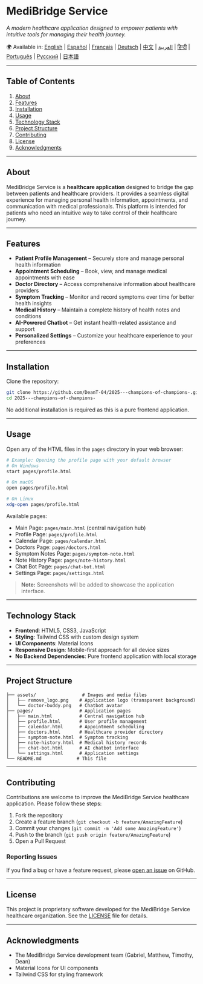 # MediBridge Service

*A modern healthcare application designed to empower patients with intuitive tools for managing their health journey.*

🌍 Available in:
[English](README.md) | [Español](README.es.md) | [Français](README.fr.md) | [Deutsch](README.de.md) | [中文](README.zh-CN.md) | [العربية](README.ar.md) | [हिन्दी](README.hi.md) | [Português](README.pt.md) | [Русский](README.ru.md) | [日本語](README.ja.md)

---

## Table of Contents

1. [About](#about)
2. [Features](#features)
3. [Installation](#installation)
4. [Usage](#usage)
5. [Technology Stack](#technology-stack)
6. [Project Structure](#project-structure)
7. [Contributing](#contributing)
8. [License](#license)
9. [Acknowledgments](#acknowledgments)

---

## About

MediBridge Service is a **healthcare application** designed to bridge the gap between patients and healthcare providers. It provides a seamless digital experience for managing personal health information, appointments, and communication with medical professionals. This platform is intended for patients who need an intuitive way to take control of their healthcare journey.

---

## Features

* **Patient Profile Management** – Securely store and manage personal health information
* **Appointment Scheduling** – Book, view, and manage medical appointments with ease
* **Doctor Directory** – Access comprehensive information about healthcare providers
* **Symptom Tracking** – Monitor and record symptoms over time for better health insights
* **Medical History** – Maintain a complete history of health notes and conditions
* **AI-Powered Chatbot** – Get instant health-related assistance and support
* **Personalized Settings** – Customize your healthcare experience to your preferences

---

## Installation

Clone the repository:

```bash
git clone https://github.com/DeanT-04/2025---champions-of-champions-.git
cd 2025---champions-of-champions-
```

No additional installation is required as this is a pure frontend application.

---

## Usage

Open any of the HTML files in the `pages` directory in your web browser:

```bash
# Example: Opening the profile page with your default browser
# On Windows
start pages/profile.html

# On macOS
open pages/profile.html

# On Linux
xdg-open pages/profile.html
```

Available pages:
- Main Page: `pages/main.html` (central navigation hub)
- Profile Page: `pages/profile.html`
- Calendar Page: `pages/calendar.html`
- Doctors Page: `pages/doctors.html`
- Symptom Notes Page: `pages/symptom-note.html`
- Note History Page: `pages/note-history.html`
- Chat Bot Page: `pages/chat-bot.html`
- Settings Page: `pages/settings.html`

> **Note:** Screenshots will be added to showcase the application interface.

---

## Technology Stack

- **Frontend**: HTML5, CSS3, JavaScript
- **Styling**: Tailwind CSS with custom design system
- **UI Components**: Material Icons
- **Responsive Design**: Mobile-first approach for all device sizes
- **No Backend Dependencies**: Pure frontend application with local storage

---

## Project Structure

```
├── assets/                 # Images and media files
│   ├── remove_logo.png    # Application logo (transparent background)
│   └── doctor-buddy.png   # Chatbot avatar
├── pages/                 # Application pages
│   ├── main.html          # Central navigation hub
│   ├── profile.html       # User profile management
│   ├── calendar.html      # Appointment scheduling
│   ├── doctors.html       # Healthcare provider directory
│   ├── symptom-note.html  # Symptom tracking
│   ├── note-history.html  # Medical history records
│   ├── chat-bot.html      # AI chatbot interface
│   └── settings.html      # Application settings
└── README.md             # This file
```

---

## Contributing

Contributions are welcome to improve the MediBridge Service healthcare application. Please follow these steps:

1. Fork the repository
2. Create a feature branch (`git checkout -b feature/AmazingFeature`)
3. Commit your changes (`git commit -m 'Add some AmazingFeature'`)
4. Push to the branch (`git push origin feature/AmazingFeature`)
5. Open a Pull Request

### Reporting Issues

If you find a bug or have a feature request, please [open an issue](https://github.com/DeanT-04/2025---champions-of-champions-/issues) on GitHub.

---

## License

This project is proprietary software developed for the MediBridge Service healthcare organization.
See the [LICENSE](LICENSE) file for details.

---

## Acknowledgments

* The MediBridge Service development team (Gabriel, Matthew, Timothy, Dean)
* Material Icons for UI components
* Tailwind CSS for styling framework